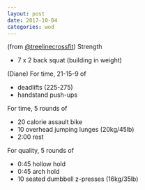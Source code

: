 ```yaml
---
layout: post
date: 2017-10-04
categories: wod
---
```


<!--
**Chris - <span></span>**
-->

(from [@treelinecrossfit](http://www.treelinecrossfit.com)) Strength
- 7 x 2 back squat (building in weight)

(Diane) For time, 21-15-9 of
- deadlifts (225-275)
- handstand push-ups

For time, 5 rounds of
- 20 calorie assault bike
- 10 overhead jumping lunges (20kg/45lb)
- 2:00 rest

For quality, 5 rounds of
- 0:45 hollow hold
- 0:45 arch hold
- 10 seated dumbbell z-presses (16kg/35lb)
